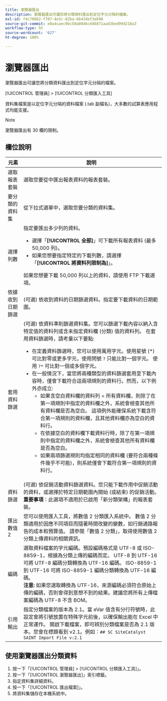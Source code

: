 ```yaml
---
title: 瀏覽器匯出
description: 瀏覽器匯出可讓您將分類資料匯出到定位字元分隔的檔案。
exl-id: f4c709b2-f707-4e3c-82ba-6b43def3e698
source-git-commit: e0a4caec9bc58a0846cd46871aad3bed99d218a3
workflow-type: ht
source-wordcount: '627'
ht-degree: 100%

---
```


# 瀏覽器匯出

瀏覽器匯出可讓您將分類資料匯出到定位字元分隔的檔案。

[!UICONTROL 管理員] > [!UICONTROL 分類匯入工具]

資料集檔案是以定位字元分隔的資料檔案 (.tab 副檔名)，大多數的試算表應用程式均能支援。

>[!NOTE]
>瀏覽器匯出有 30 欄的限制。

## 欄位說明

| 元素 | 說明 |
| --- | --- |
| 選取報表套裝 | 選取您要從中匯出報表資料的報表套裝。 |
| 要分類的資料集 | 從下拉式選單中，選取您要分類的資料集。 |
| 選擇列數 | 指定要匯出多少列的資料。<ul><li>選擇「**[!UICONTROL 全部]**」可下載所有報表資料 (最多 50,000 列)。</li><li>如果您想要指定特定的下載列數，請選擇「**[!UICONTROL 將資料列限制為]**」。</li></ul>如果您想要下載 50,000 列以上的資料，請使用 FTP 下載選項。 |
| 依據收到日期篩選 | (可選) 依收到資料的日期篩選資料。指定要下載資料的日期範圍。 |
| 套用資料篩選 | (可選) 依資料準則篩選資料集。您可以篩選下載內容以納入含特定值的資料列或含未指定資料欄 (分類) 值的資料列。 在套用資料篩選時，請考量以下要點:<ul><li>在定義資料篩選時，您可以使用萬用字元。使用星號 (*) 可比對零或更多字元，使用問號 `?` 只能比對一個字元。 使用 `?*` 可比對一個或多個字元。</li><li>在一般情況下，當您將兩種類型的資料篩選套用至下載內容時，僅會下載符合這兩項規則的資料行。然而，以下例外亦成立:<ul><li>如果含空白資料欄的資料列 = 所有資料欄，則除了在第一項規則中指定的資料欄之外，系統會檢查其他所有資料欄是否為空白。 這項例外能確保系統下載含符合第一項規則的資料欄，且其他資料欄亦為空白的資料行。</li><li>在依據空白的資料欄下載資料行時，除了在第一項規則中指定的資料欄之外，系統會檢查其他所有資料欄是否為空白。</li><li>如果兩項篩選規則均指定相同的資料欄 (要符合兩種條件幾乎不可能)，則系統僅會下載符合第一項規則的資料行。</li></ul></ul> |
| 資料篩選 | (可選) 依促銷活動資料篩選資料。您只能下載作用中促銷活動的資料，或選擇於特定日期範圍內開始 (或結束) 的促銷活動。<br>**重要事項**：此選項不適用於已啟用「新分類架構」的報表套裝。 |
| 匯出數值 2 | 您可以使用匯入工具，將數值 2 分類匯入系統中。 數值 2 分類適用於因應不同項目而隨著時間改變的變數，如行銷通路報告的成本和預算值。 請參閱「數值 2 分類」，取得使用數值 2 分類上傳資料的相關資訊。 |
| 編碼 | 選取資料檔案的字元編碼。預設編碼格式是 UTF-8 或 ISO-8859-1，根據為分類上傳的編碼而定。 UTF-8 到 UTF-16 可將 UTF-8 編碼分類轉換為 UTF-16 編碼。 ISO-8859-1 到 UTF-16 可將 ISO-8859-1 編碼分類轉換為 UTF-16 編碼。<br>**注意:** 如果您選取轉換為 UTF-16，來源編碼必須符合原始上傳的編碼，否則會得到意想不到的結果。建議您將所有上傳檔案編碼為 UTF-8 不含 BOM。 |
| 引用輸出 | 指定分類檔案的版本為 2.1。當 eVar 值含有分行符號時，此設定會將引號放置在特殊字元前後，以確保輸出能在 Excel 中正常運作。 開啟下載檔案，即可辨別分類檔案是否為 2.1 版本。您會在標題看到 v2.1。例如︰`## SC SiteCatalyst SAINT Import File v:2.1` |

## 使用瀏覽器匯出分類資料

1. 按一下「[!UICONTROL 管理員] > [!UICONTROL 分類匯入工具]」。
1. 按一下「[!UICONTROL 瀏覽器匯出]」索引標籤。
1. 指定資料集詳細資料。
1. 按一下「[!UICONTROL 匯出檔案]」。
1. 將資料集儲存在本機系統中。
